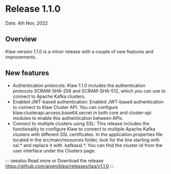 # Release 1.1.0

Date: 4th Nov, 2022

## Overview

Klaw version 1.1.0 is a minor release with a couple of new features and
improvements.

## New features

-   Authentication protocols: Klaw 1.1.0 includes the authentication
    protocols SCRAM-SHA-256 and SCRAM-SHA-512, which you can use to
    connect to Apache Kafka clusters.
-   Enabled JWT-based authentication: Enabled JWT-based authentication
    to connect to Klaw Cluster API. You can configure
    klaw.clusterapi.access.base64.secret in both core and cluster-api
    modules to enable this authentication between APIs.
-   Connect to multiple clusters using SSL: This release includes the
    functionality to configure Klaw to connect to multiple Apache Kafka
    clusters with different SSL certificates. In the
    application.properties file located in the src/main/resources
    folder, look for the line starting with ssl.\* and replace it with
    .kafkassl.\*. You can find the cluster-id from the user interface
    under the Clusters page.

::: seealso
Read more or Download the release
<https://github.com/aiven/klaw/releases/tag/v1.1.0>
:::
